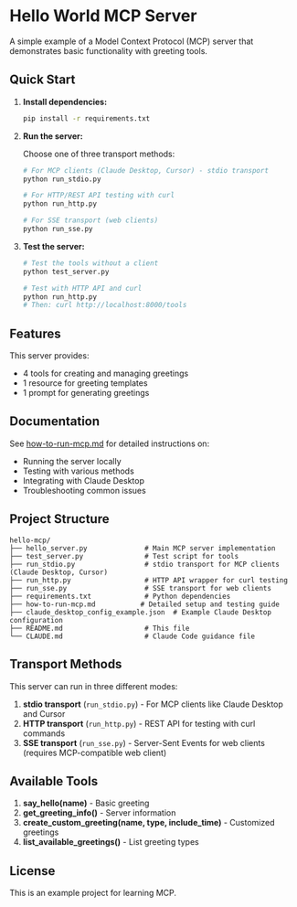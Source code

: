# Hello World MCP Server

A simple example of a Model Context Protocol (MCP) server that demonstrates basic functionality with greeting tools.

## Quick Start

1. **Install dependencies:**
   ```bash
   pip install -r requirements.txt
   ```

2. **Run the server:**
   
   Choose one of three transport methods:
   
   ```bash
   # For MCP clients (Claude Desktop, Cursor) - stdio transport
   python run_stdio.py
   
   # For HTTP/REST API testing with curl
   python run_http.py
   
   # For SSE transport (web clients)
   python run_sse.py
   ```

3. **Test the server:**
   ```bash
   # Test the tools without a client
   python test_server.py
   
   # Test with HTTP API and curl
   python run_http.py
   # Then: curl http://localhost:8000/tools
   ```

## Features

This server provides:
- 4 tools for creating and managing greetings
- 1 resource for greeting templates
- 1 prompt for generating greetings

## Documentation

See [how-to-run-mcp.md](how-to-run-mcp.md) for detailed instructions on:
- Running the server locally
- Testing with various methods
- Integrating with Claude Desktop
- Troubleshooting common issues

## Project Structure

```
hello-mcp/
├── hello_server.py              # Main MCP server implementation
├── test_server.py               # Test script for tools
├── run_stdio.py                 # stdio transport for MCP clients (Claude Desktop, Cursor)
├── run_http.py                  # HTTP API wrapper for curl testing
├── run_sse.py                   # SSE transport for web clients
├── requirements.txt             # Python dependencies
├── how-to-run-mcp.md           # Detailed setup and testing guide
├── claude_desktop_config_example.json  # Example Claude Desktop configuration
├── README.md                    # This file
└── CLAUDE.md                    # Claude Code guidance file
```

## Transport Methods

This server can run in three different modes:

1. **stdio transport** (`run_stdio.py`) - For MCP clients like Claude Desktop and Cursor
2. **HTTP transport** (`run_http.py`) - REST API for testing with curl commands
3. **SSE transport** (`run_sse.py`) - Server-Sent Events for web clients (requires MCP-compatible web client)

## Available Tools

1. **say_hello(name)** - Basic greeting
2. **get_greeting_info()** - Server information
3. **create_custom_greeting(name, type, include_time)** - Customized greetings
4. **list_available_greetings()** - List greeting types

## License

This is an example project for learning MCP.
